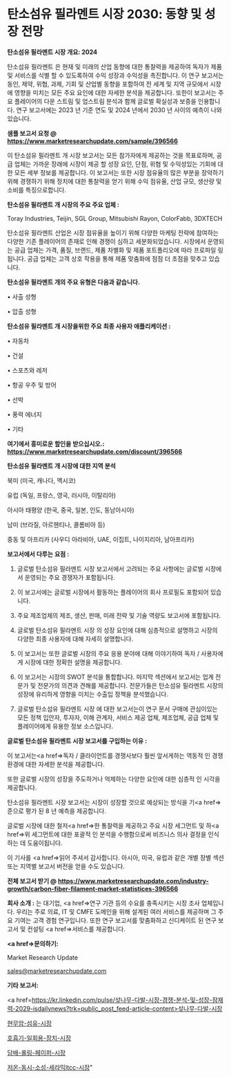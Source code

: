 # 탄소섬유 필라멘트 시장 2030: 동향 및 성장 전망

<strong>탄소섬유 필라멘트 시장 개요: 2024</strong>

탄소섬유 필라멘트 은 현재 및 미래의 산업 동향에 대한 통찰력을 제공하여 독자가 제품 및 서비스를 식별 할 수 있도록하여 수익 성장과 수익성을 촉진합니다. 이 연구 보고서는 동인, 제약, 위협, 과제, 기회 및 산업별 동향을 포함하여 전 세계 및 지역 규모에서 시장에 영향을 미치는 모든 주요 요인에 대한 자세한 분석을 제공합니다. 또한이 보고서는 주요 플레이어의 다운 스트림 및 업스트림 분석과 함께 글로벌 확실성과 보증을 인용합니다. 연구 보고서에는 2023 년 기준 연도 및 2024 년에서 2030 년 사이의 예측이 나와 있습니다.



<strong>샘플 보고서 요청 @ <a href=https://www.marketresearchupdate.com/sample/396566>https://www.marketresearchupdate.com/sample/396566</a></strong>

이 탄소섬유 필라멘트 개 시장 보고서는 모든 참가자에게 제공하는 것을 목표로하며, 공급 업체는 가까운 장래에 시장이 제공 할 성장 요인, 단점, 위협 및 수익성있는 기회에 대한 모든 세부 정보를 제공합니다. 이 보고서는 또한 시장 점유율의 많은 부분을 장악하기 위해 경쟁하기 위해 정치에 대한 통찰력을 얻기 위해 수익 점유율, 산업 규모, 생산량 및 소비를 특징으로합니다.



<strong>탄소섬유 필라멘트 개 시장의 주요 주요 업체 :</strong>

Toray Industries, Teijin, SGL Group, Mitsubishi Rayon, ColorFabb, 3DXTECH

탄소섬유 필라멘트 산업은 시장 점유율을 높이기 위해 다양한 마케팅 전략에 참여하는 다양한 기존 플레이어의 존재로 인해 경쟁이 심하고 세분화되었습니다. 시장에서 운영되는 공급 업체는 가격, 품질, 브랜드, 제품 차별화 및 제품 포트폴리오에 따라 프로파일 링됩니다. 공급 업체는 고객 상호 작용을 통해 제품 맞춤화에 점점 더 초점을 맞추고 있습니다.



<strong>탄소섬유 필라멘트 개의 주요 유형은 다음과 같습니다.</strong>

• 사출 성형

• 압출 성형



<strong>탄소섬유 필라멘트 개 시장을위한 주요 최종 사용자 애플리케이션 :</strong>

• 자동차

• 건설

• 스포츠와 레저

• 항공 우주 및 방어

• 선박

• 풍력 에너지

• 기타



<strong>여기에서 흥미로운 할인을 받으십시오.: <a href=https://www.marketresearchupdate.com/discount/396566>https://www.marketresearchupdate.com/discount/396566</a></strong>



<strong>탄소섬유 필라멘트 개 시장에 대한 지역 분석</strong>

북미 (미국, 캐나다, 멕시코)

유럽 (독일, 프랑스, 영국, 러시아, 이탈리아)

아시아 태평양 (한국, 중국, 일본, 인도, 동남아시아)

남미 (브라질, 아르헨티나, 콜롬비아 등)

중동 및 아프리카 (사우디 아라비아, UAE, 이집트, 나이지리아, 남아프리카)



<strong>보고서에서 다루는 요점 :</strong>

1. 글로벌 탄소섬유 필라멘트 시장 보고서에서 고려되는 주요 사항에는 글로벌 시장에서 운영되는 주요 경쟁자가 포함됩니다.

2. 이 보고서에는 글로벌 시장에서 활동하는 플레이어의 회사 프로필도 포함되어 있습니다.

3. 주요 제조업체의 제조, 생산, 판매, 미래 전략 및 기술 역량도 보고서에 포함됩니다.

4. 글로벌 탄소섬유 필라멘트 시장 의 성장 요인에 대해 심층적으로 설명하고 시장의 다양한 최종 사용자에 대해 자세히 설명합니다.

5. 이 보고서는 또한 글로벌 시장의 주요 응용 분야에 대해 이야기하여 독자 / 사용자에게 시장에 대한 정확한 설명을 제공합니다.

6. 이 보고서는 시장의 SWOT 분석을 통합합니다. 마지막 섹션에서 보고서는 업계 전문가 및 전문가의 의견과 견해를 제공합니다. 전문가들은 탄소섬유 필라멘트 시장의 성장에 유리하게 영향을 미치는 수출입 정책을 분석했습니다.

7. 글로벌 탄소섬유 필라멘트 시장 에 대한 보고서는이 연구 문서 구매에 관심이있는 모든 정책 입안자, 투자자, 이해 관계자, 서비스 제공 업체, 제조업체, 공급 업체 및 플레이어에게 유용한 정보 소스입니다.



<strong>글로벌 탄소섬유 필라멘트 시장 보고서를 구입하는 이유 :</strong>

이 보고서는<a href=>독자 / 클</a>라이언트를 경쟁사보다 훨씬 앞서게하는 역동적 인 경쟁 환경에 대한 자세한 분석을 제공합니다.

또한 글로벌 시장의 성장을 주도하거나 억제하는 다양한 요인에 대한 심층적 인 시각을 제공합니다.

탄소섬유 필라멘트 시장 보고서는 시장이 성장할 것으로 예상되는 방식을 기<a href=>준으로</a> 평가 된 8 년 예측을 제공합니다.

글로벌 시장에 대한 철저<a href=>한 통찰력</a>을 제공하고 주요 시장 세그먼트 및 하<a href=>위 세그</a>먼트에 대한 포괄적 인 분석을 수행함으로써 비즈니스 의사 결정을 인식하는 데 도움이됩니다.

이 기사를 <a href=>읽어 주</a>셔서 감사합니다. 아시아, 미국, 유럽과 같은 개별 장별 섹션 또는 지역별 보고서 버전을 얻을 수도 있습니다.



<strong>전체 보고서 받기 @ <a href=https://www.marketresearchupdate.com/industry-growth/carbon-fiber-filament-market-statistices-396566>https://www.marketresearchupdate.com/industry-growth/carbon-fiber-filament-market-statistices-396566</a></strong>



<strong>회사 소개 :</strong>
는 대기업, <a href=>연구 기</a>관 등의 수요를 충족시키는 시장 조사 업체입니다. 우리는 주로 의료, IT 및 CMFE 도메인을 위해 설계된 여러 서비스를 제공하며 그 주요 기여는 고객 경험 연구입니다. 또한 연구 보고서를 맞춤화하고 신디케이트 된 연구 보고서 및 컨설팅 <a href=>서비</a>스를 제공합니다.



<strong><a href=>문의하기:</a></strong>

Market Research Update

sales@marketresearchupdate.com



<strong>기타 보고서:</strong>

<a href=https://kr.linkedin.com/pulse/섶나무-다발-시장-경쟁-분석-및-성장-잠재력-2029-isdailynews?trk=public_post_feed-article-content>섶나무-다발-시장</a>

<a href=https://www.linkedin.com/pulse/현무암-섬유-시장-동향-및-성장-전망-market-matrix-musings-analysis-j3glf/>현무암-섬유-시장</a>

<a href=https://www.linkedin.com/pulse/호흡기-일회용-장치-시장-동향-및-성장-전망-survey-savvy-insights-360-analysis-yccff/>호흡기-일회용-장치-시장</a>

<a href=https://www.linkedin.com/pulse/담배-롤링-페이퍼-시장-현재-및-미래-성장-2029-trendsetters-talk-360-analysis-hfvhf/>담배-롤링-페이퍼-시장</a>

<a href=https://www.linkedin.com/pulse/저온-동시-소성-세라믹ltcc-시장-규모-및-성장-2023-analytics-avenue-adventures-24-ana-onhcc/>저온-동시-소성-세라믹ltcc-시장</a>"
